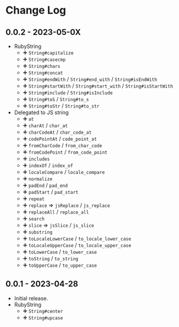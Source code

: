 # Change Log

## 0.0.2 - 2023-05-0X

- RubyString
  - ➕ `String#capitalize`
  - ➕ `String#casecmp`
  - ➕ `String#chars`
  - ➕ `String#concat`
  - ➕ `String#endWith` / `String#end_with` / `String#isEndWith`
  - ➕ `String#startWith` / `String#start_with` / `String#isStartWith`
  - ➕ `String#include` / `String#isInclude`
  - ➕ `String#toS` / `String#to_s`
  - ➕ `String#toStr` / `String#to_str`
- Delegated to JS string
  - ➕ `at`
  - ➕ `charAt` / `char_at`
  - ➕ `charCodeAt` / `char_code_at`
  - ➕ `codePointAt` / `code_point_at`
  - ➕ `fromCharCode` / `from_char_code`
  - ➕ `fromCodePoint` / `from_code_point`
  - ➕ `includes`
  - ➕ `indexOf` / `index_of`
  - ➕ `localeCompare` / `locale_compare`
  - ➕ `normalize`
  - ➕ `padEnd` / `pad_end`
  - ➕ `padStart` / `pad_start`
  - ➕ `repeat`
  - ➕ `replace` => `jsReplace` / `js_replace`
  - ➕ `replaceAll` / `replace_all`
  - ➕ `search`
  - ➕ `slice` => `jsSlice` / `js_slice`
  - ➕ `substring`
  - ➕ `toLocaleLowerCase` / `to_locale_lower_case`
  - ➕ `toLocaleUpperCase` / `to_locale_upper_case`
  - ➕ `toLowerCase` / `to_lower_case`
  - ➕ `toString` / `to_string`
  - ➕ `toUpperCase` / `to_upper_case`

## 0.0.1 - 2023-04-28

- Initial release.
- RubyString
  - ➕ `String#center`
  - ➕ `String#upcase`
